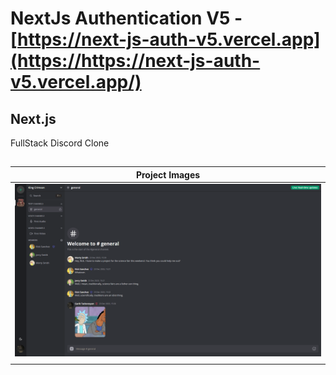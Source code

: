 
# NextJs Authentication V5 - [https://next-js-auth-v5.vercel.app](https://https://next-js-auth-v5.vercel.app/)
## Next.js

FullStack Discord Clone
##

| Project Images |
|:------:|
| ![1](https://github.com/TadevosyannGarik/NextJs-Aeternitas/blob/main/images/aeternitas.png) |
| |











